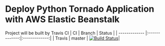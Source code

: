 # Deploy Python Tornado Application with AWS Elastic Beanstalk
 Project will be built by Travis CI
| CI            | Branch        | Status        |
| ------------- |:-------------:|:-------------:|
| Travis        | master        | [![Build Status](https://travis-ci.org/selcukusta/tornado-elasticbeanstalk-sample.svg?branch=master)](https://travis-ci.org/selcukusta/tornado-elasticbeanstalk-sample)|